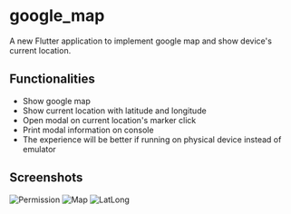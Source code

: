 # google_map

A new Flutter application to implement google map and show device's current location.

## Functionalities

- Show google map
- Show current location with latitude and longitude
- Open modal on current location's marker click
- Print modal information on console
- The experience will be better if running on physical device instead of emulator

## Screenshots
![Permission](https://user-images.githubusercontent.com/25709874/93413155-747d4f00-f8c0-11ea-9c57-8caaaeb19320.png)
![Map](https://user-images.githubusercontent.com/25709874/93412811-b9ed4c80-f8bf-11ea-8adb-4b8d55a44acc.png)
![LatLong](https://user-images.githubusercontent.com/25709874/93412901-e6a16400-f8bf-11ea-8f27-7821802fd833.png)
